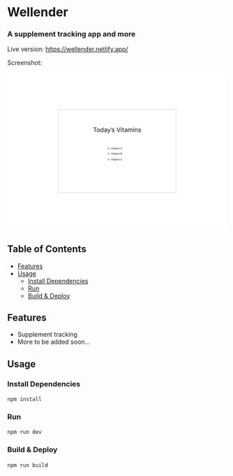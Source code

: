 # Wellender

### A supplement tracking app and more

Live version: https://wellender.netlify.app/

Screenshot:

<img src="./public/screen1.png">

<!-- toc -->

## Table of Contents

- [Features](#features)
- [Usage](#usage)
  - [Install Dependencies](#install-dependencies)
  - [Run](#run)
  - [Build & Deploy](#build--deploy)

<!-- tocstop -->

## Features

- Supplement tracking
- More to be added soon...

## Usage

### Install Dependencies

```
npm install
```

### Run

```
npm run dev
```

### Build & Deploy

```
npm run build
```
